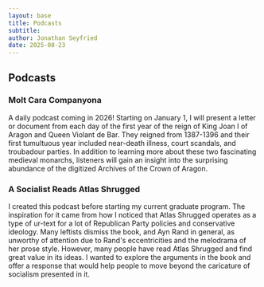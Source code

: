 ```yaml
---
layout: base
title: Podcasts
subtitle: 
author: Jonathan Seyfried
date: 2025-08-23
---
```


## Podcasts

### Molt Cara Companyona
A daily podcast coming in 2026! Starting on January 1, I will present a letter or document from each day of the first year of the reign of King Joan I of Aragon and Queen Violant de Bar. They reigned from 1387-1396 and their first tumultuous year included near-death illness, court scandals, and troubadour parties. In addition to learning more about these two fascinating medieval monarchs, listeners will gain an insight into the surprising abundance of the digitized Archives of the Crown of Aragon.

### A Socialist Reads Atlas Shrugged
I created this podcast before starting my current graduate program. The inspiration for it came from how I noticed that Atlas Shrugged operates as a type of ur-text for a lot of Republican Party policies and conservative ideology. Many leftists dismiss the book, and Ayn Rand in general, as unworthy of attention due to Rand's eccentricities and the melodrama of her prose style. However, many people have read Atlas Shrugged and find great value in its ideas. I wanted to explore the arguments in the book and offer a response that would help people to move beyond the caricature of socialism presented in it. 

<div id='buzzsprout-large-player'></div><script type='text/javascript' charset='utf-8' src='https://www.buzzsprout.com/1933058.js?container_id=buzzsprout-large-player&player=large'></script>
